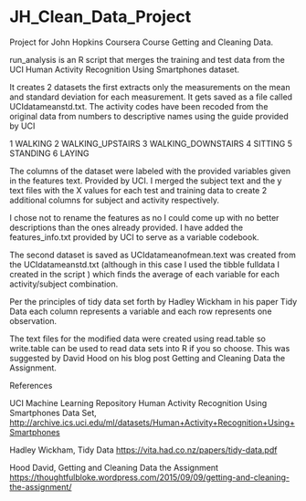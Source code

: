 # JH_Clean_Data_Project
Project for John Hopkins Coursera Course Getting and Cleaning Data. 

run_analysis is an R script that merges the training and test data from the UCI Human Activity Recognition Using Smartphones dataset. 

It creates 2 datasets the first extracts only the measurements on the mean and standard deviation for each measurement. It gets saved as a file called UCIdatameanstd.txt. The activity codes have been recoded from the original data from numbers to descriptive names using the guide provided by UCI 

1 WALKING
2 WALKING_UPSTAIRS
3 WALKING_DOWNSTAIRS
4 SITTING
5 STANDING
6 LAYING

The columns of the dataset were labeled with the provided variables given in the features text. Provided by UCI. I merged the subject text and the y text files with the X values for each test and training data to create 2 additional columns for subject and activity respectively. 

I chose not to rename the features as no I could come up with no better descriptions than the ones already provided. I have added the features_info.txt provided by UCI to serve as a variable codebook.  

The second dataset is saved as UCIdatameanofmean.text was created from the UCIdatameanstd.txt (although in this case I used the tibble fulldata I created in the script ) which finds the average of each variable for each activity/subject combination.  

Per the principles of tidy data set forth by Hadley Wickham in his paper Tidy Data each column represents a variable and each row represents one observation. 

The text files for the modified data were created using read.table so write.table can be used to read data sets into R if you so choose. This was suggested by David Hood on his blog post Getting and Cleaning Data the Assignment. 

References

UCI Machine Learning Repository Human Activity Recognition Using Smartphones Data Set, http://archive.ics.uci.edu/ml/datasets/Human+Activity+Recognition+Using+Smartphones

Hadley Wickham, Tidy Data https://vita.had.co.nz/papers/tidy-data.pdf

Hood David, Getting and Cleaning Data the Assignment https://thoughtfulbloke.wordpress.com/2015/09/09/getting-and-cleaning-the-assignment/
